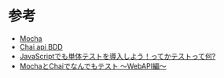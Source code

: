 # 参考
- [Mocha](https://mochajs.org/)
- [Chai api BDD](https://www.chaijs.com/api/bdd/)
- [JavaScriptでも単体テストを導入しよう！ってかテストって何?](https://sbfl.net/blog/2019/01/20/javascript-unittest/)
- [MochaとChaiでなんでもテスト ～WebAPI編～](https://note.kiriukun.com/entry/testing-with-mocha-and-chai--webapi)
